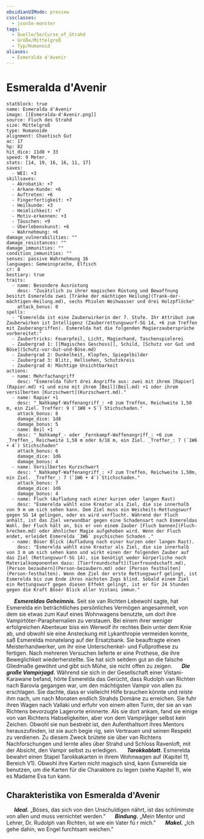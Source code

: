```yaml
---
obsidianUIMode: preview
cssclasses:
  - json5e-monster
tags:
  - Quelle/5e/Curse_of_Strahd
  - Größe/Mittelgroß
  - Typ/Humanoid
aliases:
  - Esmeralda d'Avenir
---
```

# Esmeralda d'Avenir

```statblock
statblock: true
name: Esmeralda d'Avenir
image: [[Esmeralda-d'Avenir.png]]
source: Fluch des Strahd
size: Mittelgroß
type: Humanoide
alignment: Chaotisch Gut
ac: 17
hp: 82
hit_dice: 11d8 + 33
speed: 9 Meter.
stats: [14, 19, 16, 16, 11, 17]
saves:
  - WEI: +3
skillsaves:
  - Akrobatik: +7
  - Arkane-Kunde: +6
  - Auftreten: +6
  - Fingerfertigkeit: +7
  - Heilkunde: +3
  - Heimlichkeit: +7
  - Motiv-erkennen: +3
  - Täuschen: +9
  - Überlebenskunst: +6
  - Wahrnehmung: +6
damage_vulnerabilities: ""
damage_resistances: ""
damage_immunities: ""
condition_immunities: ""
senses: passive Wahrnehmung 16
languages: Gemeinsprache, Elfisch
cr: 8
bestiary: true
traits:
  - name: Besondere Ausrüstung
    desc: "Zusätzlich zu ihrer magischen Rüstung und Bewaffnung besitzt Esmerelda zwei [Tränke der mächtigen Heilung](Trank-der-mächtigen-Heilung.md), sechs Phiolen Weihwasser und drei Holzpflöcke"
    attack_bonus: 0
spells:
  - "Esmerelda ist eine Zauberwirkerin der 7. Stufe. Ihr Attribut zum Zauberwirken ist Intelligenz (Zauberrettungswurf-SG 14, +6 zum Treffen mit Zauberangriffen). Esmerelda hat die folgenden Magierzaubersprüche vorbereitet:"
  - Zaubertricks: Feuerpfeil, Licht, Magierhand, Taschenspielerei
  - Zaubergrad 1: [[Magisches Geschoss]], Schild, [Schutz vor Gut und Böse](Schutz-vor-Gut-und-Böse.md)
  - Zaubergrad 2: Dunkelheit, Klopfen, Spiegelbilder
  - Zaubergrad 3: Blitz, Hellsehen, Schutzkreis
  - Zaubergrad 4: Mächtige Unsichtbarkeit
actions:
  - name: Mehrfachangriff
    desc: "Esmerelda führt drei Angriffe aus: zwei mit ihrem [Rapier](Rapier.md) +1 und eine mit ihrem [Beil](Beil.md) +1 oder ihrem versilberten [Kurzschwert](Kurzschwert.md)."
  - name: Rapier +1
    desc: "_Nahkampf-Waffenangriff_: +8 zum Treffen, Reichweite 1,50 m, ein Ziel. Treffer: 9 (`1W8 + 5`) Stichschaden."
    attack_bonus: 8
    damage_dice: 1d8
    damage_bonus: 5
  - name: Beil +1
    desc: "_Nahkampf_- oder _Fernkampf-Waffenangriff_: +6 zum _Treffen_, Reichweite 1,50 m oder 6/18 m, ein Ziel. _Treffer_: 7 (`1W6 + 4`) Stichschaden"
    attack_bonus: 6
    damage_dice: 1d6
    damage_bonus: 4
  - name: Versilbertes Kurzschwert
    desc: "_Nahkampf-Waffenangriff_: +7 zum Treffen, Reichweite 1,50m, ein Ziel. _Treffer_: 7 (`1W6 + 4`) Stichschaden."
    attack_bonus: 7
    damage_dice: 1d6
    damage_bonus: 4
  - name: Fluch (Aufladung nach einer kurzen oder langen Rast)
    desc: "Esmerelda wählt eine Kreatur als Ziel, die sie innerhalb von 9 m um sich sehen kann. Dem Ziel muss ein Weisheits-Rettungswurf gegen SG 14 gelingen, oder es wird verflucht. Während der Fluch anhält, ist das Ziel verwundbar gegen eine Schadensart nach Esmereldas Wahl. Der Fluch hält an, bis er von einem Zauber [Fluch bannen](Fluch-brechen.md) oder ähnlicher Magie aufgehoben wird. Wenn der Fluch endet, erleidet Esmerelda `3W6` psychischen Schaden ."
  - name: Böser Blick (Aufladung nach einer kurzen oder langen Rast).
    desc: "Esmerelda wählt eine Kreatur als Ziel, die sie innerhalb von 3 m um sich sehen kann und wirkt einen der folgenden Zauber auf das Ziel (Rettungswurf-SG 14), sie benötigt weder körperliche noch Materialkomponenten dazu: [Tierfreundschaft](Tierfreundschaft.md), [Person bezaubern](Person-bezaubern.md) oder [Person festhalten](Person-festhalten). Wenn dem Ziel der erste Rettungswurf gelingt, ist Esmerelda bis zum Ende ihres nächsten Zugs blind. Sobald einem Ziel ein Rettungswurf gegen diesen Effekt gelingt, ist er für 24 Stunden gegen die Kraft Böser Blick aller Vistani immun."
```

$\quad$ **_Esmereldas Geheimnis._** Seit sie van Richten Lebewohl sagte, hat Esmerelda ein beträchtliches persönliches Vermögen angesammelt, von dem sie etwas zum Kauf eines Wohnwagens benutzte, um dort ihre Vampirtöter-Paraphernalien zu verstauen. Bei einem ihrer weniger erfolgreichen Abenteuer biss ein Werwolf ihr rechtes Bein unter dem Knie ab, und obwohl sie eine Ansteckung mit Lykanthropie vermeiden konnte, saß Esmerelda monatelang auf der Ersatzbank. Sie beauftragte einen Meisterhandwerker, um ihr eine Unterschenkel- und Fußprothese zu fertigen. Nach mehreren Versuchen lieferte er eine Prothese, die ihre Beweglichkeit wiederherstellte. Sie hat sich seitdem gut an die falsche Gliedmaße gewöhnt und gibt sich Mühe, sie nicht offen zu zeigen.
$\quad$ **_Die große Vampirjagd._** Während sie sich in der Gesellschaft einer Vistani-Karawane befand, hörte Esmerelda das Gerücht, dass Rudolph van Richten nach Barovia gegangen war, um den mächtigsten Vampir von allen zu erschlagen. Sie dachte, dass er vielleicht Hilfe brauchen könnte und reiste ihm nach, um nach Monaten endlich Strahds Domäne zu erreichen. Sie fuhr ihren Wagen nach Vallaki und erfuhr von einem alten Turm, der sie an van Richtens bevorzugte Lagerorte erinnerte. Als sie dort ankam, fand sie einige von van Richtens Habseligkeiten, aber von dem Vampirjäger selbst kein Zeichen. Obwohl sie nun bestrebt ist, den Aufenthaltsort ihres Mentors herauszufinden, ist sie auch begie rig, sein Vertrauen und seinen Respekt zu verdienen. Zu diesem Zweck brütete sie über van Richtens Nachforschungen und lernte alles über Strahd und Schloss Ravenloft, mit der Absicht, den Vampir selbst zu erledigen.
$\quad$ **_Tarokkablatt._** Esmerelda bewahrt einen Stapel Tarokkakarten in ihrem Wohnwagen auf (Kapitel 11, Bereich V1). Obwohl ihre Karten nicht magisch sind, kann Esmerelda sie benutzen, um die Karten für die Charaktere zu legen (siehe Kapitel 1), wie es Madame Eva tun kann.

## Charakteristika von Esmeralda d'Avenir
$\quad$ **_Ideal._** „Böses, das sich von den Unschuldigen nährt, ist das schlimmste von allen und muss vernichtet werden."
$\quad$ **_Bindung._** „Mein Mentor und Lehrer, Dr. Rudolph van Richten, ist wie ein Vater fü r mich."
$\quad$ **_Makel._** „Ich gehe dahin, wo Engel furchtsam weichen."

